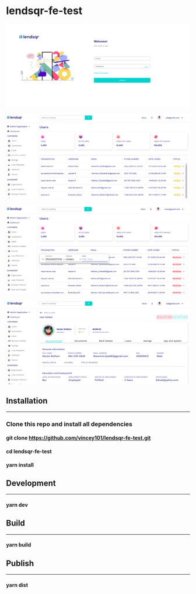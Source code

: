 # lendsqr-fe-test

![Alt text](src/images/lendsqr-login.png)

![Alt text](src/images/lendsqr-users.png)

![Alt text](src/images/filter.png)

![Alt text](src/images/lendsqr-details.png)

## Installation
---
### Clone this repo and install all dependencies

#### git clone https://github.com/vincey101/lendsqr-fe-test.git

#### cd lendsqr-fe-test

#### yarn install

## Development
---
#### yarn dev 



## Build
---
#### yarn build

## Publish
---
#### yarn dist